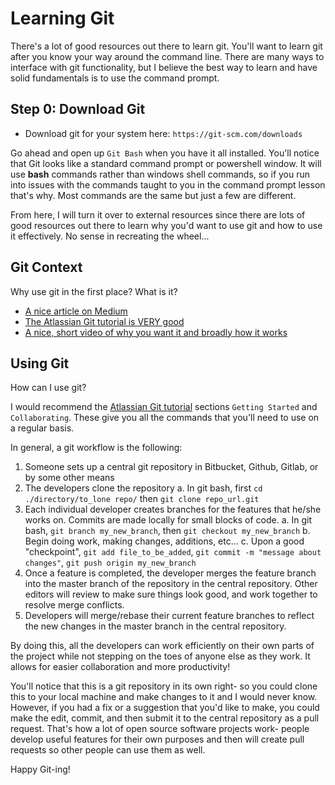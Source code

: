 # __Learning Git__
There's a lot of good resources out there to learn git. You'll want to learn git after you know your way around the command line. There are many ways to interface with git functionality, but I believe the best way to learn and have solid fundamentals is to use the command prompt.

## Step 0: Download Git
* Download git for your system here: `https://git-scm.com/downloads`

Go ahead and open up `Git Bash` when you have it all installed. You'll notice that Git looks like a standard command prompt or powershell window. It will use __bash__ commands rather than windows shell commands, so if you run into issues with the commands taught to you in the command prompt lesson that's why. Most commands are the same but just a few are different.

From here, I will turn it over to external resources since there are lots of good resources out there to learn why you'd want to use git and how to use it effectively. No sense in recreating the wheel...

## Git Context
Why use git in the first place? What is it?

* [A nice article on Medium](https://medium.com/swlh/git-as-the-newbies-learning-steroid-963a2146220b)
* [The Atlassian Git tutorial is VERY good](https://www.atlassian.com/git/tutorials/what-is-version-control)
* [A nice, short video of why you want it and broadly how it works](https://www.youtube.com/watch?v=DqtZUvmPmo4)

## Using Git
How can I use git?

I would recommend the [Atlassian Git tutorial](https://www.atlassian.com/git/tutorials/setting-up-a-repository) sections `Getting Started` and `Collaborating`. These give you all the commands that you'll need to use on a regular basis.

In general, a git workflow is the following:
  1. Someone sets up a central git repository in Bitbucket, Github, Gitlab, or by some other means
  2. The developers clone the repository
    a. In git bash, first `cd ./directory/to_lone repo/` then `git clone repo_url.git`
  3. Each individual developer creates branches for the features that he/she works on. Commits are made locally for small blocks of code.
  a. In git bash, `git branch my_new_branch`, then `git checkout my_new_branch`
  b. Begin doing work, making changes, additions, etc...
  c. Upon a good "checkpoint", `git add file_to_be_added`, `git commit -m "message about changes"`, `git push origin my_new_branch`
  4. Once a feature is completed, the developer merges the feature branch into the master branch of the repository in the central repository. Other editors will review to make sure things look good, and work together to resolve merge conflicts.
  5. Developers will merge/rebase their current feature branches to reflect the new changes in the master branch in the central repository.

By doing this, all the developers can work efficiently on their own parts of the project while not stepping on the toes of anyone else as they work. It allows for easier collaboration and more productivity!

You'll notice that this is a git repository in its own right- so you could clone this to your local machine and make changes to it and I would never know. However, if you had a fix or a suggestion that you'd like to make, you could make the edit, commit, and then submit it to the central repository as a pull request. That's how a lot of open source software projects work- people develop useful features for their own purposes and then will create pull requests so other people can use them as well.

Happy Git-ing!
